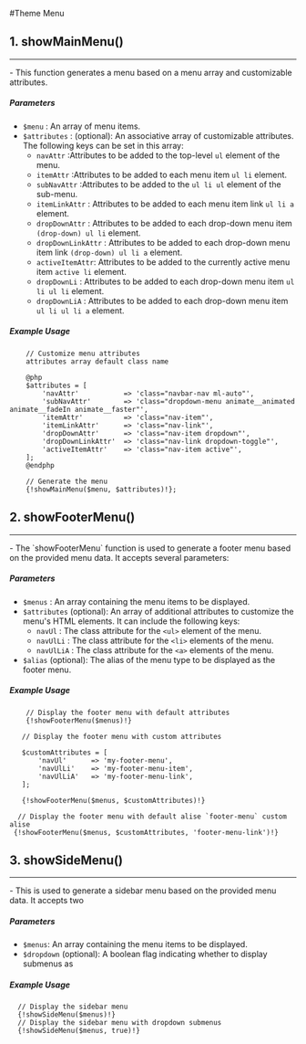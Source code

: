 #Theme Menu

## 1. showMainMenu()
<hr>
- This function generates a menu based on a menu array and customizable attributes.

##### Parameters
- `$menu` : An array of menu items.
- `$attributes` :  (optional): An associative array of customizable attributes. The following keys can be set in this array:
    - `navAttr` :Attributes to be added to the top-level `ul` element of the menu.
    - `itemAttr` :Attributes to be added to each menu item `ul li` element.
    - `subNavAttr` :Attributes to be added to the `ul li ul` element of the sub-menu.
    - `itemLinkAttr` : Attributes to be added to each menu item link `ul li a` element.
    - `dropDownAttr` : Attributes to be added to each drop-down menu item `(drop-down) ul li` element.
    - `dropDownLinkAttr` : Attributes to be added to each drop-down menu item link `(drop-down) ul li a` element.
    - `activeItemAttr`: Attributes to be added to the currently active menu item `active li` element.
    - `dropDownLi` : Attributes to be added to each drop-down menu item `ul li ul li` element.
    - `dropDownLiA` : Attributes to be added to each drop-down menu item `ul li ul li a` element.


##### Example Usage
```
    // Customize menu attributes 
    attributes array default class name
    
    @php 
    $attributes = [
        'navAttr'           => 'class="navbar-nav ml-auto"',
        'subNavAttr'        => 'class="dropdown-menu animate__animated animate__fadeIn animate__faster"',
        'itemAttr'          => 'class="nav-item"',
        'itemLinkAttr'      => 'class="nav-link"',
        'dropDownAttr'      => 'class="nav-item dropdown"',
        'dropDownLinkAttr'  => 'class="nav-link dropdown-toggle"',
        'activeItemAttr'    => 'class="nav-item active"',
    ];
    @endphp 
    
    // Generate the menu
    {!showMainMenu($menu, $attributes)!};
```

## 2. showFooterMenu()
<hr>
- The `showFooterMenu` function is used to generate a footer menu based on the provided menu data. It accepts several parameters:

##### Parameters
- `$menus` : An array containing the menu items to be displayed.
- `$attributes` (optional): An array of additional attributes to customize the menu's HTML elements. It can include the following keys:
    - `navUl` : The class attribute for the `<ul>` element of the menu.
    - `navUlLi` : The class attribute for the `<li>` elements of the menu.
    - `navUlLiA` : The class attribute for the `<a>` elements of the menu.
- `$alias` (optional): The alias of the menu type to be displayed as the footer menu.

##### Example Usage
```
    // Display the footer menu with default attributes
    {!showFooterMenu($menus)!}

   // Display the footer menu with custom attributes

   $customAttributes = [
       'navUl'      => 'my-footer-menu',
       'navUlLi'    => 'my-footer-menu-item',
       'navUlLiA'   => 'my-footer-menu-link',
   ];

   {!showFooterMenu($menus, $customAttributes)!}

  // Display the footer menu with default alise `footer-menu` custom alise
 {!showFooterMenu($menus, $customAttributes, 'footer-menu-link')!}
```

## 3. showSideMenu()
<hr>
 - This is used to generate a sidebar menu based on the provided menu data. It accepts two 
 
 ##### Parameters
 - `$menus`: An array containing the menu items to be displayed.
 - `$dropdown` (optional): A boolean flag indicating whether to display submenus as
 
 ##### Example Usage
 ```
   // Display the sidebar menu
   {!showSideMenu($menus)!}
   // Display the sidebar menu with dropdown submenus
   {!showSideMenu($menus, true)!}
 ```
 